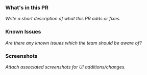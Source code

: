 ### What's in this PR
_Write a short description of what this PR adds or fixes._

### Known Issues
_Are there any known issues which the team should be aware of?_

### Screenshots
_Attach associated screenshots for UI additions/changes._
